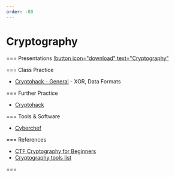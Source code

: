 ```yaml
---
order: -80
---
```


# Cryptography

=== Presentations
[!button icon="download" text="Cryptography"](/files/crypto.pptx)

=== Class Practice
- [Cryptohack - General](https://cryptohack.org/challenges/general/) - XOR, Data Formats

=== Further Practice
- [Cryptohack](https://cryptohack.org/challenges/general/)

=== Tools & Software
- [Cyberchef](https://gchq.github.io/CyberChef/)

=== References
- [CTF Cryptography for Beginners](https://charcharbinks.com/post/ctf_crypto_for_beginners/)
- [Cryptography tools list](https://fareedfauzi.gitbook.io/ctf-playbook/cryptography)

===
